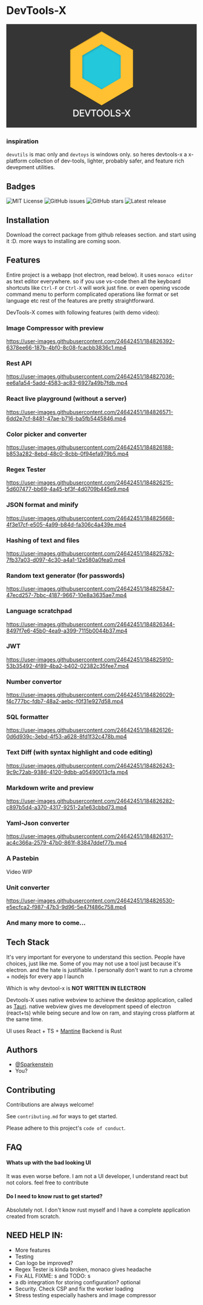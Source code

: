 # DevTools-X

![image](assets/banner.png)

### inspiration

`devutils` is mac only and `devtoys` is windows only.
so heres devtools-x a x-platform collection of dev-tools, lighter, probably safer, and feature rich devepment utilities.

## Badges

![MIT License](https://img.shields.io/github/license/fosslife/devtools-x.svg)
![GitHub issues](https://badgen.net/github/issues/fosslife/devtools-x) ![GitHub stars](https://badgen.net/github/stars/fosslife/devtools-x)
![Latest release](https://badgen.net/github/release/fosslife/devtools-x)

## Installation

Download the correct package from github releases section. and start using it :D. more ways to installing are coming soon.

## Features

Entire project is a webapp (not electron, read below). it uses `monaco editor` as text editor everywhere. so if you use vs-code then all the keyboard shortcuts like
`Ctrl-F` or `Ctrl-X` will work just fine. or even opening vscode command menu to perform complicated operations like format or set language etc
rest of the features are pretty straightforward.

DevTools-X comes with following features (with demo video):

### Image Compressor with preview

https://user-images.githubusercontent.com/24642451/184826392-6378ee66-187b-4bf0-8c08-fcacbb3836c1.mp4

### Rest API

https://user-images.githubusercontent.com/24642451/184827036-ee6a1a54-5add-4583-ac83-6927a49b7fdb.mp4

### React live playground (without a server)

https://user-images.githubusercontent.com/24642451/184826571-6dd2e7cf-8481-47ae-b716-ba5fb5445846.mp4

### Color picker and converter

https://user-images.githubusercontent.com/24642451/184826188-b853a282-8ebd-48c0-8cbb-0f94efa979b5.mp4

### Regex Tester

https://user-images.githubusercontent.com/24642451/184826215-5d607477-bb69-4a45-bf3f-4d0709b445e9.mp4

### JSON format and minify

https://user-images.githubusercontent.com/24642451/184825668-4f3e17cf-e505-4a99-b84d-fa306c4a439e.mp4

### Hashing of text and files

https://user-images.githubusercontent.com/24642451/184825782-7fb37a03-d097-4c30-a4a1-12e580a0fea0.mp4

### Random text generator (for passwords)

https://user-images.githubusercontent.com/24642451/184825847-47ecd257-7bbc-4187-9667-10e8a3635ae7.mp4

### Language scratchpad

https://user-images.githubusercontent.com/24642451/184826344-8497f7e6-45b0-4ea9-a399-7115b0044b37.mp4

### JWT

https://user-images.githubusercontent.com/24642451/184825910-53b35492-4f89-4ba2-b402-02382c35fee7.mp4

### Number convertor

https://user-images.githubusercontent.com/24642451/184826029-f4c777bc-fdb7-48a2-aebc-f0f31e927d58.mp4

### SQL formatter

https://user-images.githubusercontent.com/24642451/184826126-0d6d939c-3ebd-4f53-a628-8fd1f32c478b.mp4

### Text Diff (with syntax highlight and code editing)

https://user-images.githubusercontent.com/24642451/184826243-9c9c72ab-9386-4120-9dbb-a05490013cfa.mp4

### Markdown write and preview

https://user-images.githubusercontent.com/24642451/184826282-c897b5d4-a370-4317-9251-2a1e63cbbd73.mp4

### Yaml-Json converter

https://user-images.githubusercontent.com/24642451/184826317-ac4c366a-2579-47b0-861f-83847ddef77b.mp4

### A Pastebin

Video WIP

### Unit converter

https://user-images.githubusercontent.com/24642451/184826530-e5ecfca2-f987-47b3-9d96-5e47f486c758.mp4

### And many more to come...

## Tech Stack

It's very important for everyone to understand this section. People have choices, just like me. Some of you may not use a tool
just because it's electron. and the hate is justifiable. I personally don't want to run a chrome + nodejs for every app I launch

Which is why devtool-x is **NOT WRITTEN IN ELECTRON**

Devtools-X uses native webview to achieve the desktop application, called as [Tauri](https://tauri.studio/). native webview gives me
development speed of electron (react+ts) while being secure and low on ram, and staying cross platform at the same time.

UI uses React + TS + [Mantine](https://mantine.dev/)
Backend is Rust

## Authors

- [@Sparkenstein](https://www.github.com/Sparkenstein)
- You?

## Contributing

Contributions are always welcome!

See `contributing.md` for ways to get started.

Please adhere to this project's `code of conduct`.

## FAQ

#### Whats up with the bad looking UI

It was even worse before. I am not a UI developer, I understand react but not colors.
feel free to contribute

#### Do I need to know rust to get started?

Absolutely not. I don't know rust myself and I have a complete application created from scratch.

## NEED HELP IN:

- More features
- Testing
- Can logo be improved?
- Regex Tester is kinda broken, monaco gives headache
- Fix ALL FIXME: s and TODO: s
- a db integration for storing configuration? optional
- Security. Check CSP and fix the worker loading
- Stress testing especially hashers and image compressor
